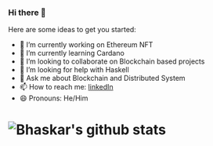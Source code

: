 ### Hi there 👋

Here are some ideas to get you started:

- 🔭 I’m currently working on Ethereum NFT
- 🌱 I’m currently learning Cardano
- 👯 I’m looking to collaborate on Blockchain based projects
- 🤔 I’m looking for help with Haskell
- 💬 Ask me about Blockchain and Distributed System
- 📫 How to reach me: [linkedIn](https://www.linkedin.com/in/bhaskar-dutta-6b23b616a/)
- 😄 Pronouns: He/Him

# ![Bhaskar's github stats](https://github-readme-stats.vercel.app/api?username=BhaskarDutta2209&count_private=true)
